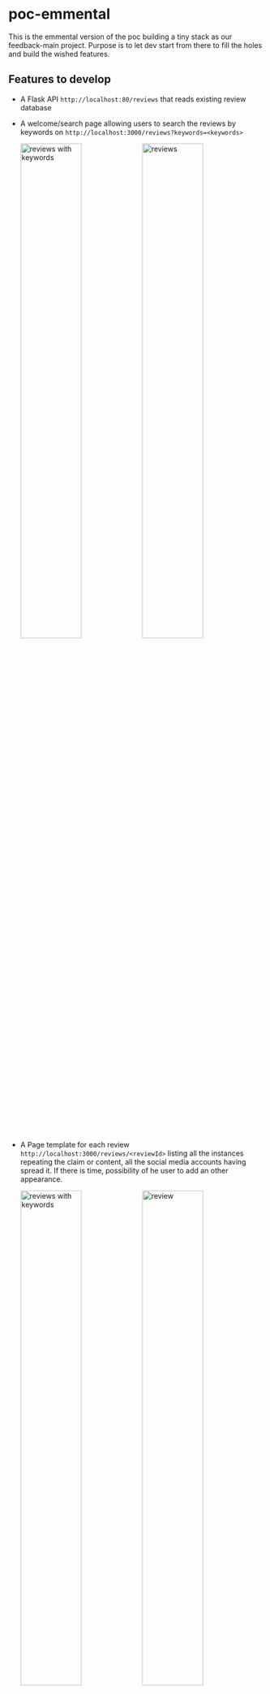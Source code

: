 # poc-emmental

This is the emmental version of the poc building a tiny stack as our feedback-main project. Purpose is to let dev start from there to fill the holes and build the wished features.

## Features to develop

- A Flask API `http://localhost:80/reviews` that reads existing review database

- A welcome/search page allowing users to search the reviews by keywords on `http://localhost:3000/reviews?keywords=<keywords>`

  <img
    alt="reviews"
    src="https://raw.githubusercontent.com/feedback-news/poc-emmental/master/images/reviews.png"
    style="float:right;"
    width="50%"
  />
  <img
    alt="reviews with keywords"
    src="https://raw.githubusercontent.com/feedback-news/poc-emmental/master/images/reviews_with_keywords.png"
    width="50%"
  />

- A Page template for each review `http://localhost:3000/reviews/<reviewId>` listing all the instances repeating the claim or content, all the social media accounts having spread it. If there is time, possibility of he user to add an other appearance.

  <img
    alt="review"
    src="https://raw.githubusercontent.com/feedback-news/poc-emmental/master/images/review.png"
    style="float:right;"
    width="50%"
  />
  <img
    alt="reviews with keywords"
    src="https://raw.githubusercontent.com/feedback-news/poc-emmental/master/images/reviews_with_appearance.png"
    width="50%"
  />


## Design inspiration

<img alt="design" src="https://raw.githubusercontent.com/feedback-news/poc-emmental/master/images/design.png" width="100%"/>

## Tech tasks

- run a docker-compose of two containers: one for the python flask api, and one for the postgres

- use ./poc start

- write api/app.py and TBW backend

- write webapp
